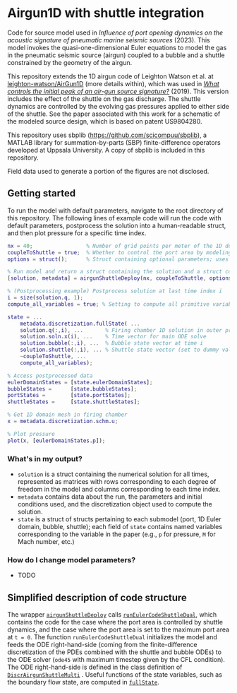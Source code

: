 # Airgun1D with shuttle integration
Code for source model used in *Influence of port opening dynamics on the acoustic signature of pneumatic marine seismic sources* (2023). This model invokes the quasi-one-dimensional Euler equations to model the gas in the pneumatic seismic source (airgun) coupled to a bubble and a shuttle constrained by the geometry of the airgun.

This repository extends the 1D airgun code of Leighton Watson et al. at [leighton-watson/AirGun1D](https://github.com/leighton-watson/AirGun1D) (more details within), which was used in [*What controls the initial peak of an air-gun source signature?*](https://library.seg.org/doi/full/10.1190/geo2018-0298.1) (2019). This version includes the effect of the shuttle on the gas discharge. The shuttle dynamics are controlled by the evolving gas pressures applied to either side of the shuttle. See the paper associated with this work for a schematic of the modeled source design, which is based on patent US9804280.

This repository uses sbplib (https://github.com/scicompuu/sbplib), a MATLAB library for summation-by-parts (SBP) finite-difference operators developed at Uppsala University. A copy of sbplib is included in this repository.

Field data used to generate a portion of the figures are not disclosed.

## Getting started

To run the model with default parameters, navigate to the root directory of this repository. The following lines of example code will run the code with default parameters, postprocess the solution into a human-readable struct, and then plot pressure for a specific time index.

```matlab
nx = 40;                 % Number of grid points per meter of the 1D domain of the firing chamber
coupleToShuttle = true;  % Whether to control the port area by modeling the shuttle dynamics (true/false)
options = struct();      % Struct containing optional parameters; uses only default parameters when empty

% Run model and return a struct containing the solution and a struct containing the parameters used in the run
[solution, metadata] = airgunShuttleDeploy(nx, coupleToShuttle, options);

% (Postprocessing example) Postprocess solution at last time index i
i = size(solution.q, 1);
compute_all_variables = true; % Setting to compute all primitive variables in the 1D firing chamber

state = ...
    metadata.discretization.fullState( ...
    solution.q(:,i), ...       % Firing chamber 1D solution in outer product ordering, at time i
    solution.soln.x(i), ...    % Time vector for main ODE solve
    solution.bubble(:,i), ...  % Bubble state vector at time i
    solution.shuttle(:,i), ... % Shuttle state vector (set to dummy value [] if coupleToShuttle==false)
    ~coupleToShuttle, ...
    compute_all_variables);

% Access postprocessed data
eulerDomainStates = [state.eulerDomainStates];
bubbleStates =      [state.bubbleStates];
portStates =        [state.portStates];
shuttleStates =     [state.shuttleStates];

% Get 1D domain mesh in firing chamber
x = metadata.discretization.schm.u;

% Plot pressure
plot(x, [eulerDomainStates.p]);
```

### What's in my output?

* `solution` is a struct containing the numerical solution for all times, represented as matrices with rows corresponding to each degree of freedom in the model and columns corresponding to each time index.
* `metadata` contains data about the run, the parameters and initial conditions used, and the discretization object used to compute the solution.
* `state` is a struct of structs pertaining to each submodel (port, 1D Euler domain, bubble, shuttle); each field of `state` contains named variables corresponding to the variable in the paper (e.g., `p` for pressure, `M` for Mach number, etc.)

### How do I change model parameters?

* TODO

## Simplified description of code structure

The wrapper [`airgunShuttleDeploy`](/AirGun1D/airgunShuttleDeploy.m
) calls [`runEulerCodeShuttleDual`](/AirGun1D/SBPSAT/runEulerCodeShuttleDual.m), which contains the code for the case where the port area is controlled by shuttle dynamics, and the case where the port area is set to the maximum port area at `t = 0`. The function `runEulerCodeShuttleDual` initializes the model and feeds the ODE right-hand-side (coming from the finite-difference discretization of the PDEs combined with the shuttle and bubble ODEs) to the ODE solver (`ode45` with maximum timestep given by the CFL condition). The ODE right-hand-side is defined in the class definition of [`DiscrAirgunShuttleMulti`](AirGun1D/SBPSAT/@DiscrAirgunShuttleMulti/DiscrAirgunShuttleMulti.m) . Useful functions of the state variables, such as the boundary flow state, are computed in [`fullState`](AirGun1D/SBPSAT/@DiscrAirgunShuttleMulti/fullState.m).
